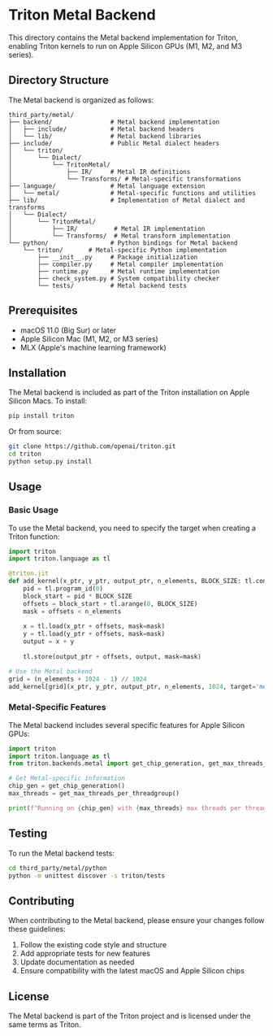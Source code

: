 # Triton Metal Backend

This directory contains the Metal backend implementation for Triton, enabling Triton kernels to run on Apple Silicon GPUs (M1, M2, and M3 series).

## Directory Structure

The Metal backend is organized as follows:

```
third_party/metal/
├── backend/                # Metal backend implementation
│   ├── include/            # Metal backend headers
│   └── lib/                # Metal backend libraries
├── include/                # Public Metal dialect headers
│   └── triton/
│       └── Dialect/
│           └── TritonMetal/
│               ├── IR/     # Metal IR definitions
│               └── Transforms/ # Metal-specific transformations
├── language/               # Metal language extension
│   └── metal/              # Metal-specific functions and utilities
├── lib/                    # Implementation of Metal dialect and transforms
│   └── Dialect/
│       └── TritonMetal/
│           ├── IR/          # Metal IR implementation
│           └── Transforms/  # Metal transform implementation
└── python/                 # Python bindings for Metal backend
    └── triton/       # Metal-specific Python implementation
        ├── __init__.py     # Package initialization
        ├── compiler.py     # Metal compiler implementation
        ├── runtime.py      # Metal runtime implementation
        ├── check_system.py # System compatibility checker
        └── tests/          # Metal backend tests
```

## Prerequisites

- macOS 11.0 (Big Sur) or later
- Apple Silicon Mac (M1, M2, or M3 series)
- MLX (Apple's machine learning framework)

## Installation

The Metal backend is included as part of the Triton installation on Apple Silicon Macs. To install:

```bash
pip install triton
```

Or from source:

```bash
git clone https://github.com/openai/triton.git
cd triton
python setup.py install
```

## Usage

### Basic Usage

To use the Metal backend, you need to specify the target when creating a Triton function:

```python
import triton
import triton.language as tl

@triton.jit
def add_kernel(x_ptr, y_ptr, output_ptr, n_elements, BLOCK_SIZE: tl.constexpr):
    pid = tl.program_id(0)
    block_start = pid * BLOCK_SIZE
    offsets = block_start + tl.arange(0, BLOCK_SIZE)
    mask = offsets < n_elements
    
    x = tl.load(x_ptr + offsets, mask=mask)
    y = tl.load(y_ptr + offsets, mask=mask)
    output = x + y
    
    tl.store(output_ptr + offsets, output, mask=mask)

# Use the Metal backend
grid = (n_elements + 1024 - 1) // 1024
add_kernel[grid](x_ptr, y_ptr, output_ptr, n_elements, 1024, target='metal')
```

### Metal-Specific Features

The Metal backend includes several specific features for Apple Silicon GPUs:

```python
import triton
import triton.language as tl
from triton.backends.metal import get_chip_generation, get_max_threads_per_threadgroup

# Get Metal-specific information
chip_gen = get_chip_generation()
max_threads = get_max_threads_per_threadgroup()

print(f"Running on {chip_gen} with {max_threads} max threads per threadgroup")
```

## Testing

To run the Metal backend tests:

```bash
cd third_party/metal/python
python -m unittest discover -s triton/tests
```

## Contributing

When contributing to the Metal backend, please ensure your changes follow these guidelines:

1. Follow the existing code style and structure
2. Add appropriate tests for new features
3. Update documentation as needed
4. Ensure compatibility with the latest macOS and Apple Silicon chips

## License

The Metal backend is part of the Triton project and is licensed under the same terms as Triton. 